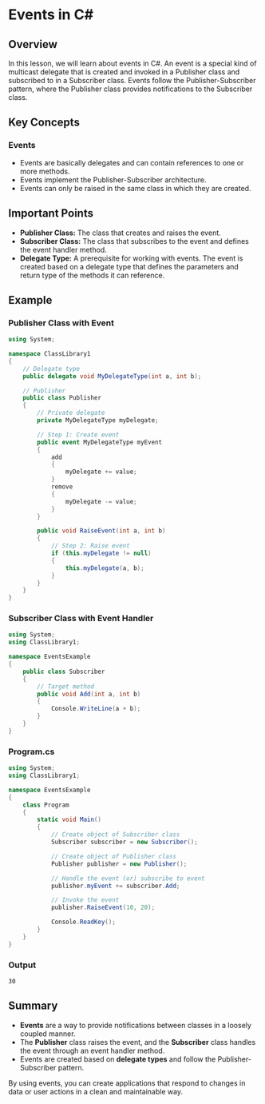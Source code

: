
# Events in C#

## Overview
In this lesson, we will learn about events in C#. An event is a special kind of multicast delegate that is created and invoked in a Publisher class and subscribed to in a Subscriber class. Events follow the Publisher-Subscriber pattern, where the Publisher class provides notifications to the Subscriber class.

## Key Concepts

### Events
- Events are basically delegates and can contain references to one or more methods.
- Events implement the Publisher-Subscriber architecture.
- Events can only be raised in the same class in which they are created.

## Important Points
- **Publisher Class:** The class that creates and raises the event.
- **Subscriber Class:** The class that subscribes to the event and defines the event handler method.
- **Delegate Type:** A prerequisite for working with events. The event is created based on a delegate type that defines the parameters and return type of the methods it can reference.

## Example

### Publisher Class with Event
```csharp
using System;

namespace ClassLibrary1
{
    // Delegate type
    public delegate void MyDelegateType(int a, int b);

    // Publisher
    public class Publisher
    {
        // Private delegate
        private MyDelegateType myDelegate;

        // Step 1: Create event
        public event MyDelegateType myEvent
        {
            add
            {
                myDelegate += value;
            }
            remove
            {
                myDelegate -= value;
            }
        }

        public void RaiseEvent(int a, int b)
        {
            // Step 2: Raise event
            if (this.myDelegate != null)
            {
                this.myDelegate(a, b);
            }
        }
    }
}
```

### Subscriber Class with Event Handler
```csharp
using System;
using ClassLibrary1;

namespace EventsExample
{
    public class Subscriber
    {
        // Target method
        public void Add(int a, int b)
        {
            Console.WriteLine(a + b);
        }
    }
}
```

### Program.cs
```csharp
using System;
using ClassLibrary1;

namespace EventsExample
{
    class Program
    {
        static void Main()
        {
            // Create object of Subscriber class
            Subscriber subscriber = new Subscriber();

            // Create object of Publisher class
            Publisher publisher = new Publisher();

            // Handle the event (or) subscribe to event
            publisher.myEvent += subscriber.Add;

            // Invoke the event
            publisher.RaiseEvent(10, 20);

            Console.ReadKey();
        }
    }
}
```

### Output
```
30
```

## Summary
- **Events** are a way to provide notifications between classes in a loosely coupled manner.
- The **Publisher** class raises the event, and the **Subscriber** class handles the event through an event handler method.
- Events are created based on **delegate types** and follow the Publisher-Subscriber pattern.

By using events, you can create applications that respond to changes in data or user actions in a clean and maintainable way.
